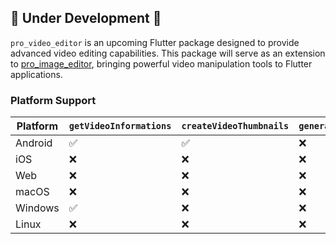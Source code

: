## 🚧 Under Development 🚧

`pro_video_editor` is an upcoming Flutter package designed to provide advanced video editing capabilities. This package will serve as an extension to [pro_image_editor](https://pub.dev/packages/pro_image_editor), bringing powerful video manipulation tools to Flutter applications.


### Platform Support

| Platform       | `getVideoInformations`  | `createVideoThumbnails`   | `generateVideoFromWidget` |
|----------------|-------------------------|---------------------------|---------------------------|
| Android        | ✅                      | ✅                       | ❌                        |
| iOS            | ❌                      | ❌                       | ❌                        |
| Web            | ❌                      | ❌                       | ❌                        |
| macOS          | ❌                      | ❌                       | ❌                        |
| Windows        | ✅                      | ❌                       | ❌                        |
| Linux          | ❌                      | ❌                       | ❌                        |
